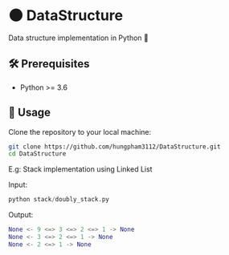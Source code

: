 # :new_moon: DataStructure

Data structure implementation in Python 🐍

## :hammer_and_wrench: Prerequisites

- Python >= 3.6

## :rocket: Usage

Clone the repository to your local machine:

```sh
git clone https://github.com/hungpham3112/DataStructure.git
cd DataStructure
```

E.g: Stack implementation using Linked List

Input:

```python
python stack/doubly_stack.py
```

Output:

```python
None <- 9 <=> 3 <=> 2 <=> 1 -> None
None <- 3 <=> 2 <=> 1 -> None
None <- 2 <=> 1 -> None
```
